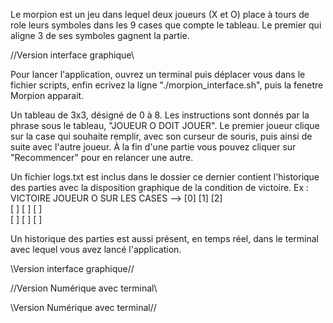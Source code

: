 Le morpion est un jeu dans lequel deux joueurs (X et O) place à tours de role leurs symboles dans les 9 cases que compte le tableau.
Le premier qui aligne 3 de ses symboles gagnent la partie.

//Version interface graphique\\

Pour lancer l'application, ouvrez un terminal puis déplacer vous dans le fichier scripts, enfin ecrivez la ligne "./morpion_interface.sh", puis la fenetre Morpion apparait.

Un tableau de 3x3, désigné de 0 à 8.
Les instructions sont donnés par la phrase sous le tableau, "JOUEUR O DOIT JOUER".
Le premier joueur clique sur la case qui souhaite remplir, avec son curseur de souris, puis ainsi de suite avec l'autre joueur.
À la fin d'une partie vous pouvez cliquer sur "Recommencer" pour en relancer une autre.

Un fichier logs.txt est inclus dans le dossier ce dernier contient l'historique des parties avec la disposition graphique de la condition de victoire.
Ex : VICTOIRE JOUEUR O SUR LES CASES -->
     [0] [1] [2]                                                                                                       
     [ ] [ ] [ ]                                                                                                       
     [ ] [ ] [ ]   

Un historique des parties est aussi présent, en temps réel, dans le terminal avec lequel vous avez lancé l'application.

\\Version interface graphique//


//Version Numérique avec terminal\\



\\Version Numérique avec terminal//